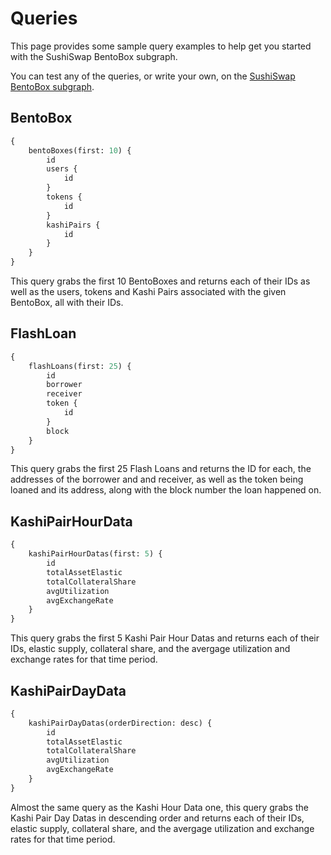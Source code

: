 # Queries

This page provides some sample query examples to help get you started with the SushiSwap BentoBox subgraph.

You can test any of the queries, or write your own, on the [SushiSwap BentoBox subgraph](https://thegraph.com/hosted-service/subgraph/matthewlilley/bentobox-ethereum).

## BentoBox

```graphql
{
	bentoBoxes(first: 10) {
		id
		users {
			id
		}
		tokens {
			id
		}
		kashiPairs {
			id
		}
	}
}
```

This query grabs the first 10 BentoBoxes and returns each of their IDs as well as the users, tokens and Kashi Pairs associated with the given BentoBox, all with their IDs.

## FlashLoan

```graphql
{
	flashLoans(first: 25) {
		id
		borrower
		receiver
		token {
			id
		}
		block
	}
}
```

This query grabs the first 25 Flash Loans and returns the ID for each, the addresses of the borrower and and receiver, as well as the token being loaned and its address, along with the block number the loan happened on.

## KashiPairHourData

```graphql
{
	kashiPairHourDatas(first: 5) {
		id
		totalAssetElastic
		totalCollateralShare
		avgUtilization
		avgExchangeRate
	}
}
```

This query grabs the first 5 Kashi Pair Hour Datas and returns each of their IDs, elastic supply, collateral share, and the avergage utilization and exchange rates for that time period.

## KashiPairDayData

```graphql
{
	kashiPairDayDatas(orderDirection: desc) {
		id
		totalAssetElastic
		totalCollateralShare
		avgUtilization
		avgExchangeRate
	}
}
```

Almost the same query as the Kashi Hour Data one, this query grabs the Kashi Pair Day Datas in descending order and returns each of their IDs, elastic supply, collateral share, and the avergage utilization and exchange rates for that time period.
